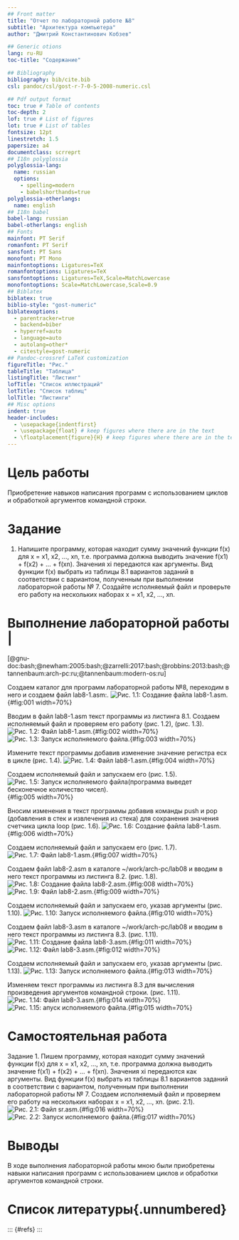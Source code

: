 ```yaml
---
## Front matter
title: "Отчет по лабораторной работе №8"
subtitle: "Архитектура компьютера"
author: "Дмитрий Константинович Кобзев"

## Generic otions
lang: ru-RU
toc-title: "Содержание"

## Bibliography
bibliography: bib/cite.bib
csl: pandoc/csl/gost-r-7-0-5-2008-numeric.csl

## Pdf output format
toc: true # Table of contents
toc-depth: 2
lof: true # List of figures
lot: true # List of tables
fontsize: 12pt
linestretch: 1.5
papersize: a4
documentclass: scrreprt
## I18n polyglossia
polyglossia-lang:
  name: russian
  options:
	- spelling=modern
	- babelshorthands=true
polyglossia-otherlangs:
  name: english
## I18n babel
babel-lang: russian
babel-otherlangs: english
## Fonts
mainfont: PT Serif
romanfont: PT Serif
sansfont: PT Sans
monofont: PT Mono
mainfontoptions: Ligatures=TeX
romanfontoptions: Ligatures=TeX
sansfontoptions: Ligatures=TeX,Scale=MatchLowercase
monofontoptions: Scale=MatchLowercase,Scale=0.9
## Biblatex
biblatex: true
biblio-style: "gost-numeric"
biblatexoptions:
  - parentracker=true
  - backend=biber
  - hyperref=auto
  - language=auto
  - autolang=other*
  - citestyle=gost-numeric
## Pandoc-crossref LaTeX customization
figureTitle: "Рис."
tableTitle: "Таблица"
listingTitle: "Листинг"
lofTitle: "Список иллюстраций"
lotTitle: "Список таблиц"
lolTitle: "Листинги"
## Misc options
indent: true
header-includes:
  - \usepackage{indentfirst}
  - \usepackage{float} # keep figures where there are in the text
  - \floatplacement{figure}{H} # keep figures where there are in the text
---
```


# Цель работы
Приобретение навыков написания программ с использованием циклов и обработкой аргументов командной строки.

# Задание
1. Напишите программу, которая находит сумму значений функции f(x) для x = x1, x2, ..., xn, т.е. программа должна выводить значение f(x1) + f(x2) + ... + f(xn). Значения xi передаются как аргументы. Вид функции f(x) выбрать из таблицы 8.1 вариантов заданий в соответствии с вариантом, полученным при выполнении лабораторной работы № 7. Создайте исполняемый файл и проверьте его работу на нескольких наборах x = x1, x2, ..., xn.

# Выполнение лабораторной работы                                             |
[@gnu-doc:bash;@newham:2005:bash;@zarrelli:2017:bash;@robbins:2013:bash;@tannenbaum:arch-pc:ru;@tannenbaum:modern-os:ru]

Создаем каталог для программ лабораторной работы №8, переходим в него и
создаем файл lab8-1.asm:.
![Рис. 1.1: Создание файла lab8-1.asm.](image/1.1.jpg){#fig:001 width=70%}

Вводим в файл lab8-1.asm текст программы из листинга 8.1. Создаем исполняемый файл и проверяем его работу (рис. 1.2), (рис. 1.3).
![Рис. 1.2: Файл lab8-1.asm.](image/1.2.jpg){#fig:002 width=70%}
![Рис. 1.3: Запуск исполняемого файла.](image/1.3.jpg){#fig:003 width=70%}

Измените текст программы добавив изменение значение регистра ecx в цикле (рис. 1.4).
![Рис. 1.4: Файл lab8-1.asm.](image/1.4.jpg){#fig:004 width=70%}

Создаем исполняемый файл и запускаем его (рис. 1.5).
![Рис. 1.5: Запуск исполняемого файла(программа выведет бесконечное количество чисел).](image/1.5.jpg){#fig:005 width=70%}

Вносим изменения в текст программы добавив команды push и pop (добавления в стек и извлечения из стека) для сохранения значения счетчика цикла
loop (рис. 1.6).
![Рис. 1.6: Создание файла lab8-1.asm.](image/1.6.jpg){#fig:006 width=70%}

Создаем исполняемый файл и запускаем его (рис. 1.7).
![Рис. 1.7: Файл lab8-1.asm.](image/1.7.jpg){#fig:007 width=70%}

Создаем файл lab8-2.asm в каталоге ~/work/arch-pc/lab08 и вводим в него текст программы из листинга 8.2. (рис. 1.8).
![Рис. 1.8: Создание файла lab8-2.asm.](image/1.8.png){#fig:008 width=70%}
![Рис. 1.9: Файл lab8-2.asm.](image/1.9.jpeg){#fig:009 width=70%}

Создаем исполняемый файл и запускаем его, указав аргументы (рис. 1.10).
![Рис. 1.10: Запуск исполняемого файла.](image/1.10.jpg){#fig:010 width=70%}

Создаем файл lab8-3.asm в каталоге ~/work/arch-pc/lab08 и вводим в него текст программы из листинга 8.3. (рис. 1.11).
![Рис. 1.11: Создание файла lab8-3.asm.](image/1.11.png){#fig:011 width=70%}
![Рис. 1.12: Файл lab8-3.asm.](image/1.12.jpg){#fig:012 width=70%}

Создаем исполняемый файл и запускаем его, указав аргументы (рис. 1.13).
![Рис. 1.13: Запуск исполняемого файла.](image/1.13.jpg){#fig:013 width=70%}

Изменяем текст программы из листинга 8.3 для вычисления произведения аргументов
командной строки. (рис. 1.11).
![Рис. 1.14: Файл lab8-3.asm.](image/1.14.jpg){#fig:014 width=70%}
![Рис. 1.15: апуск исполняемого файла.](image/1.15.jpg){#fig:015 width=70%}

# Самостоятельная работа
Задание 1.
Пишем программу, которая находит сумму значений функции f(x) для x = x1, x2, ..., xn, т.е. программа должна выводить значение f(x1) + f(x2) + ... + f(xn). Значения xi передаются как аргументы. Вид функции f(x) выбрать из таблицы 8.1 вариантов заданий в соответствии с вариантом, полученным при выполнении лабораторной работы № 7. Создаем исполняемый файл и проверяем его работу на нескольких наборах x = x1, x2, ..., xn. (рис. 2.1).
![Рис. 2.1: Файл sr.asm.](image/2.1.jpg){#fig:016 width=70%}
![Рис. 2.2: Запуск исполняемого файла.](image/2.2.jpg){#fig:017 width=70%}


# Выводы
В ходе выполнения лабораторной работы мною были приобретены навыки написания программ с использованием циклов и обработки аргументов командной строки.

# Список литературы{.unnumbered}
::: {#refs}
:::

